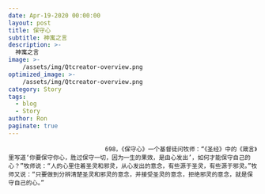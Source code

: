 ```yaml
---
date: Apr-19-2020 00:00:00
layout: post
title: 保守心
subtitle: 神寓之言
description: >-
  神寓之言
image: >-
    /assets/img/Qtcreator-overview.png
optimized_image: >-
    /assets/img/Qtcreator-overview.png
category: Story
tags:
  - blog
  - Story
author: Ron
paginate: true
---
```


							　　698，《保守心》一个基督徒问牧师：“《圣经》中的《箴言》里写道‘你要保守你心，胜过保守一切，因为一生的果效，是由心发出’，如何才能保守自己的心？”牧师说：“人的心里住着圣灵和邪灵，从心发出的意念，有些源于圣灵，有些源于邪灵。”牧师又说：“只要做到分辨清楚圣灵和邪灵的意念，并接受圣灵的意念，拒绝邪灵的意念，就是保守自己的心。”
							
							
						